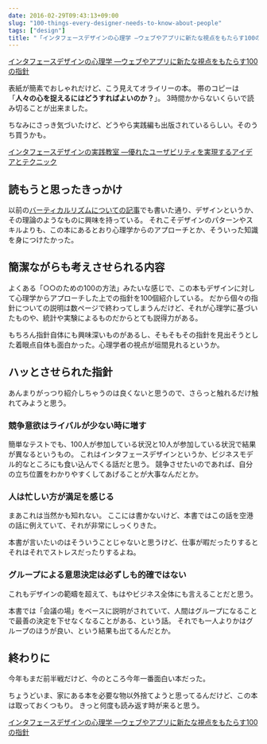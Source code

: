 ```yaml
---
date: 2016-02-29T09:43:13+09:00
slug: "100-things-every-designer-needs-to-know-about-people"
tags: ["design"]
title: "「インタフェースデザインの心理学 ―ウェブやアプリに新たな視点をもたらす100の指針」を読んだ"
---
```


<a  href="http://www.amazon.co.jp/gp/product/4873115574/ref=as_li_qf_sp_asin_tl?ie=UTF8&camp=247&creative=1211&creativeASIN=4873115574&linkCode=as2&tag=unresolved-22">インタフェースデザインの心理学 ―ウェブやアプリに新たな視点をもたらす100の指針</a><img src="http://ir-jp.amazon-adsystem.com/e/ir?t=unresolved-22&l=as2&o=9&a=4873115574" width="1" height="1" border="0" alt="" style="border:none !important; margin:0px !important;display: none;" />

表紙が簡素でおしゃれだけど、こう見えてオライリーの本。
帯のコピーは「**人々の心を捉えるにはどうすればよいのか？**」。
3時間かからないくらいで読み切ることが出来ました。

ちなみにさっき気づいたけど、どうやら実践編も出版されているらしい。そのうち買うかも。

<a  href="http://www.amazon.co.jp/gp/product/4873116082/ref=as_li_qf_sp_asin_tl?ie=UTF8&camp=247&creative=1211&creativeASIN=4873116082&linkCode=as2&tag=unresolved-22">インタフェースデザインの実践教室 ―優れたユーザビリティを実現するアイデアとテクニック</a><img src="http://ir-jp.amazon-adsystem.com/e/ir?t=unresolved-22&l=as2&o=9&a=4873116082" width="1" height="1" border="0" alt="" style="border:none !important; margin:0px !important;display: none;" />

## 読もうと思ったきっかけ

以前の[バーティカルリズムについての記事](http://yet.unresolved.xyz/blog/2016/01/18/design-of-readable-text-and-vertical-rhythm/)でも書いた通り、デザインというか、その理論のようなものに興味を持っている。
それこそデザインのパターンやスキルよりも、この本にあるとおり心理学からのアプローチとか、そういった知識を身につけたかった。

## 簡潔ながらも考えさせられる内容

よくある「○○のための100の方法」みたいな感じで、この本もデザインに対して心理学からアプローチした上での指針を100個紹介している。
だから個々の指針についての説明は数ページで終わってしまうんだけど、それが心理学に基づいたものや、統計や実験によるものだからとても説得力がある。

もちろん指針自体にも興味深いものがあるし、そもそもその指針を見出そうとした着眼点自体も面白かった。心理学者の視点が垣間見れるというか。

## ハッとさせられた指針

あんまりがっつり紹介しちゃうのは良くないと思うので、さらっと触れるだけ触れてみようと思う。

### 競争意欲はライバルが少ない時に増す

簡単なテストでも、100人が参加している状況と10人が参加している状況で結果が異なるというもの。
これはインタフェースデザインというか、ビジネスモデル的なところにも食い込んでくる話だと思う。
競争させたいのであれば、自分の立ち位置をわかりやすくしてあげることが大事なんだとか。

### 人は忙しい方が満足を感じる

まあこれは当然かも知れない。
ここには書かないけど、本書ではこの話を空港の話に例えていて、それが非常にしっくりきた。

本書が言いたいのはそういうことじゃないと思うけど、仕事が暇だったりするとそれはそれでストレスだったりするよね。

### グループによる意思決定は必ずしも的確ではない

これもデザインの範疇を超えて、もはやビジネス全体にも言えることだと思う。

本書では「会議の場」をベースに説明がされていて、人間はグループになることで最善の決定を下せなくなることがある、という話。
それでも一人よりかはグループのほうが良い、という結果も出てるんだとか。

## 終わりに

今年もまだ前半戦だけど、今のところ今年一番面白い本だった。

ちょうどいま、家にある本を必要な物以外捨てようと思ってるんだけど、この本は取っておくつもり。
きっと何度も読み返す時が来ると思う。

<a  href="http://www.amazon.co.jp/gp/product/4873115574/ref=as_li_qf_sp_asin_tl?ie=UTF8&camp=247&creative=1211&creativeASIN=4873115574&linkCode=as2&tag=unresolved-22">インタフェースデザインの心理学 ―ウェブやアプリに新たな視点をもたらす100の指針</a><img src="http://ir-jp.amazon-adsystem.com/e/ir?t=unresolved-22&l=as2&o=9&a=4873115574" width="1" height="1" border="0" alt="" style="border:none !important; margin:0px !important;display: none;" />


